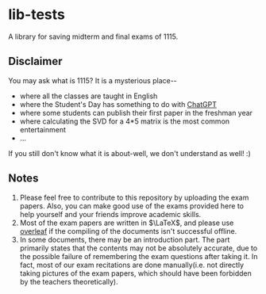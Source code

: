 # lib-tests
A library for saving midterm and final exams of 1115.

## Disclaimer
You may ask what is 1115? It is a mysterious place--
- where all the classes are taught in English
- where the Student's Day has something to do with [ChatGPT](chat.openai.com)
- where some students can publish their first paper in the freshman year
- where calculating the SVD for a 4*5 matrix is the most common entertainment
- ...

If you still don't know what it is about-well, we don't understand as well! :)

## Notes
1. Please feel free to contribute to this repository by uploading the exam papers. Also, you can make good use of the exams provided here to help yourself and your friends improve academic skills.
2. Most of the exam papers are written in $\LaTeX$, and please use [overleaf](https://www.overleaf.com) if the compiling of the documents isn't successful offline.
3. In some documents, there may be an introduction part. The part primarily states that the contents may not be absolutely accurate, due to the possible failure of remembering the exam questions after taking it. In fact, most of our exam recitations are done manually(i.e. not directly taking pictures of the exam papers, which should have been forbidden by the teachers theoretically).
